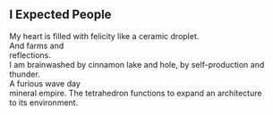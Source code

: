 I Expected People
-----------------
My heart is filled with felicity like a ceramic droplet.  
And farms and  
reflections.  
I am brainwashed by cinnamon lake and hole, by self-production and thunder.  
A furious wave day  
mineral empire. The tetrahedron functions to expand an architecture  
to its environment.  
